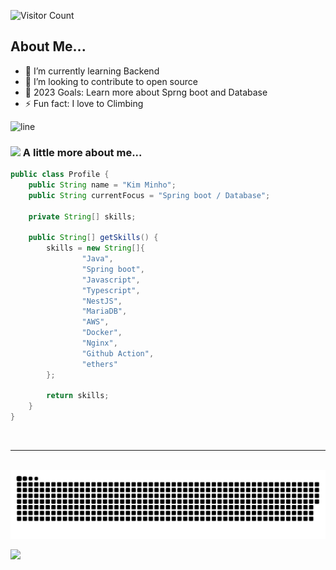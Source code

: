![Visitor Count](https://profile-counter.glitch.me/klaus9267/count.svg)

## About Me...

- 🔗 I’m currently learning Backend
- 👐 I’m looking to contribute to open source
- 🥅 2023 Goals: Learn more about Sprng boot and Database
- ⚡ Fun fact: I love to Climbing

![line](https://cdn.discordapp.com/attachments/842741907720896512/842806312386428948/gif.gif)

### <img src="https://media.giphy.com/media/VgCDAzcKvsR6OM0uWg/giphy.gif" width="50"> A little more about me...

```Java
public class Profile {
    public String name = "Kim Minho";
    public String currentFocus = "Spring boot / Database";

    private String[] skills;

    public String[] getSkills() {
        skills = new String[]{
                "Java",
                "Spring boot",
                "Javascript",
                "Typescript",
                "NestJS",
                "MariaDB",
                "AWS",
                "Docker",
                "Nginx",
                "Github Action",
                "ethers"
        };

        return skills;
    }
}

```

<br>

---

<div align="center">

</div>

<br>

<img src="https://raw.githubusercontent.com/Envoy-VC/Envoy-VC/output/github-contribution-grid-snake-dark.svg">

<br>

<img src="https://www.animatedimages.org/data/media/562/animated-line-image-0184.gif" width="1920" height=""></img>
